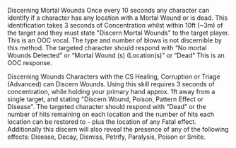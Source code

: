 Discerning Mortal Wounds Once every 10 seconds any character can identify if a character has any location with a Mortal Wound or is dead. This identification takes 3 seconds of Concentration whilst within 10ft (~3m) of the target and they must state "Discern Mortal Wounds" to the target player. This is an OOC vocal. The type and number of blows is not discernible by this method. The targeted character should respond with “No mortal Wounds Detected” or “Mortal Wound (s) (Location(s)” or “Dead” This is an OOC response.

Discerning Wounds Characters with the CS Healing, Corruption or Triage (Advanced) can Discern Wounds. Using this skill requires 3 seconds of concentration, while holding your primary hand approx. 1ft away from a single target, and stating "Discern Wound, Poison, Pattern Effect or Disease". The targeted character should respond with “Dead” or the number of hits remaining on each location and the number of hits each location can be restored to - plus the location of any Fatal effect. Additionally this discern will also reveal the presence of any of the following effects: Disease, Decay, Dismiss, Petrify, Paralysis, Poison or Smite.


